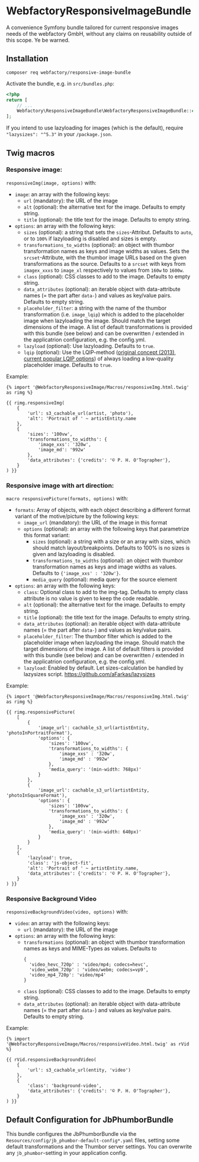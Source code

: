 # WebfactoryResponsiveImageBundle

A convenience Symfony bundle tailored for current responsive images needs of the webfactory GmbH, without any claims on
reusability outside of this scope. Ye be warned.

## Installation

    composer req webfactory/responsive-image-bundle

Activate the bundle, e.g. in `src/bundles.php`:

```php
<?php
return [
    // ...
    Webfactory\ResponsiveImageBundle\WebfactoryResponsiveImageBundle::class => ['all' => true],
];
```

If you intend to use lazyloading for images (which is the default), require `"lazysizes": "^5.3"` in your `/package.json`.


## Twig macros

### Responsive image:

`responsiveImg(image, options)` with:

- `image`: an array with the following keys:
    - `url` (mandatory): the URL of the image 
    - `alt` (optional): the alternative text for the image. Defaults to empty string.
    - `title` (optional): the title text for the image. Defaults to empty string.
- `options`: an array with the following keys:
    - `sizes` (optional): a string that sets the `sizes`-Attribut. Defaults to `auto`, or to `100%` if lazyloading is disabled and sizes is empty.
    - `transformations_to_widths` (optional): an object with thumbor transformation names as keys and image widths as values. Sets the `srcset`-Attribute, with the thumbor image URLs based on the given transformations as the source. Defaults to a `srcset` with keys from `imagex_xxxs` to `image_xl` respectively to values from `160w` to `1600w`.
    - `class` (optional): CSS classes to add to the image. Defaults to empty string.
    - `data_attributes` (optional): an iterable object with data-attribute names (= the part after `data-`) and values as key/value pairs. Defaults to empty string.
    - `placeholder_filter`: a string with the name of the thumbor transformation (i.e. `image_lqip`) which is added to the placeholder image when lazyloading the image. Should match the target dimensions of the image. A list of default transformations is provided with this bundle (see below) and can be overwritten / extended in the applicatrion configuration, e.g. the config.yml.
    - `lazyload` (optional): Use lazyloading. Defaults to `true`.
    - `lqip` (optional): Use the LQIP-method ([original concept (2013)](https://www.guypo.com/introducing-lqip-low-quality-image-placeholders), [current popular LQIP options](https://cloudinary.com/blog/low_quality_image_placeholders_lqip_explained)) of always loading a low-quality placeholder image. Defaults to `true`.

Example:
 
```
{% import '@WebfactoryResponsiveImage/Macros/responsiveImg.html.twig' as rimg %}

{{ rimg.responsiveImg(
    {
        'url': s3_cachable_url(artist, 'photo'),
        'alt': 'Portrait of ' ~ artistEntity.name
    },
    {
        'sizes': '100vw',
        'transformations_to_widths': {
            'image_xxs': '320w',
            'image_md': '992w'
        },
        'data_attributes': {'credits': '© P. H. O'Tographer'},
    }
) }}
```

### Responsive image with art direction:

`macro responsivePicture(formats, options)` with:

- `formats`: Array of objects, with each object describing a different format variant of the motive/picture by the following keys:
    - `image_url` (mandatory): the URL of the image in this format
    - `options` (optional): an array with the following keys that parametrize this format variant:
        - `sizes` (optional): a string with a size or an array with sizes, which should match layout/breakpoints. Defaults to 100% is no sizes is given and lazyloading is disabled.
        - `transformations_to_widths` (optional): an object with thumbor transformation names as keys and image widths as values. Defaults to `{'image_xxs' : '320w'}`.
        - `media_query` (optional): media query for the source element
- `options`: an array with the following keys:
    - `class`: Optional class to add to the img-tag. Defaults to empty class attribute is no value is given to keep the code readable.
    - `alt` (optional): the alternative text for the image. Defaults to empty string.
    - `title` (optional): the title text for the image. Defaults to empty string.
    - `data_attributes` (optional): an iterable object with data-attribute names (= the part after `data-`) and values as key/value pairs.
    - `placeholder_filter`: The thumbor filter which is added to the placeholder image when lazyloading the image. Should match the target dimensions of the image. A list of default filters is provided with this bundle (see below) and can be overwritten / extended in the applicatrion configuration, e.g. the config.yml.
    - `lazyload`: Enabled by default. Let sizes-calculation be handled by lazysizes script. https://github.com/aFarkas/lazysizes

Example:
 
```
{% import '@WebfactoryResponsiveImage/Macros/responsiveImg.html.twig' as rimg %}

{{ rimg.responsivePicture(
    [
        {
            'image_url': cachable_s3_url(artistEntity, 'photoInPortraitFormat'),
            'options': {
                'sizes': '100vw',
                'transformations_to_widths': {
                    'image_xxs' : '320w',
                    'image_md' : '992w'
                },
                'media_query': '(min-width: 768px)'
            }
        },
        {
            'image_url': cachable_s3_url(artistEntity, 'photoInSquareFormat'),
            'options': {
                'sizes': '100vw',
                'transformations_to_widths': {
                    'image_xxs' : '320w',
                    'image_md' : '992w'
                },
                'media_query': '(min-width: 640px)'
            }
        }
    ],
    {
        'lazyload': true,
        'class': 'js-object-fit',
        'alt': 'Portrait of ' ~ artistEntity.name,
        'data_attributes': {'credits': '© P. H. O'Tographer'},
    }
) }}
```

### Responsive Background Video

`responsiveBackgroundVideo(video, options)` with:

- `video`: an array with the following keys:
  - `url` (mandatory): the URL of the image
- `options`: an array with the following keys:
  - `transformations` (optional): an object with thumbor transformation names as keys and MIME-Types as values. Defaults to 
    ```
    {
      'video_hevc_720p' : 'video/mp4; codecs=hevc',
      'video_webm_720p' : 'video/webm; codecs=vp9',
      'video_mp4_720p': 'video/mp4'
    }
    ```
  - `class` (optional): CSS classes to add to the image. Defaults to empty string.
  - `data_attributes` (optional): an iterable object with data-attribute names (= the part after `data-`) and values as key/value pairs. Defaults to empty string.

Example:

```
{% import '@WebfactoryResponsiveImage/Macros/responsiveVideo.html.twig' as rVid %}

{{ rVid.responsiveBackgroundVideo(
    {
        'url': s3_cachable_url(entity, 'video')
    },
    {
        'class': 'background-video',
        'data_attributes': {'credits': '© P. H. O'Tographer'},
    }
) }}
```

## Default Configuration for JbPhumborBundle

This bundle configures the JbPhumborBundle via the `Resources/config/jb_phumbor-default-config*.yaml` files, setting
some default transformations and the Thumbor server settings. You can overwrite any `jb_phumbor`-setting in your
application config.
